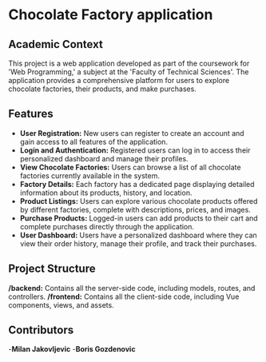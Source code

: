 # Chocolate Factory application



## Academic Context

This project is a web application developed as part of the coursework for 'Web Programming,' a subject at the 'Faculty of Technical Sciences'. The application provides a comprehensive platform for users to explore chocolate factories, their products, and make purchases.

## Features

- **User Registration:** New users can register to create an account and gain access to all features of the application.
- **Login and Authentication:** Registered users can log in to access their personalized dashboard and manage their profiles.
- **View Chocolate Factories:** Users can browse a list of all chocolate factories currently available in the system.
- **Factory Details:** Each factory has a dedicated page displaying detailed information about its products, history, and location.
- **Product Listings:** Users can explore various chocolate products offered by different factories, complete with descriptions, prices, and images.
- **Purchase Products:** Logged-in users can add products to their cart and complete purchases directly through the application.
- **User Dashboard:** Users have a personalized dashboard where they can view their order history, manage their profile, and track their purchases.

## Project Structure

**/backend:** Contains all the server-side code, including models, routes, and controllers.
**/frontend:** Contains all the client-side code, including Vue components, views, and assets.


## Contributors

-**Milan Jakovljevic**
-**Boris Gozdenovic** 
